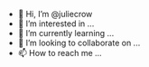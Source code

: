 - 👋 Hi, I’m @juliecrow
- 👀 I’m interested in ...
- 🌱 I’m currently learning ...
- 💞️ I’m looking to collaborate on ...
- 📫 How to reach me ...

<!---
juliecrow/juliecrow is a ✨ special ✨ repository because its `README.md` (this file) appears on your GitHub profile.
You can click the Preview link to take a look at your changes.
--->
